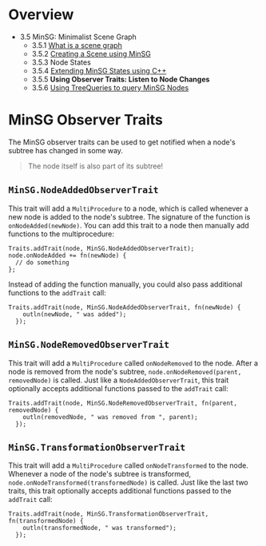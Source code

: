 <!------------------------------------------------------------------------------------------------
This work is licensed under the Creative Commons Attribution-ShareAlike 4.0 International License.
 To view a copy of this license, visit http://creativecommons.org/licenses/by-sa/4.0/.
 Author: Henrik Heine (hheine@mail.uni-paderborn.de)
 PADrend Version 1.0.0
------------------------------------------------------------------------------------------------->
<!---BEGINN_INDEXSECTION--->
<!---Automaticly generated section. Do not edit!!!--->
# Overview
* 3.5 MinSG: Minimalist Scene Graph
    * 3.5.1 [What is a scene graph](../../3_Development_Guide/5_MinSG:_Minimalist_Scene_Graph/1_What_is_a_scene_graph.md)
    * 3.5.2 [Creating a Scene using MinSG](../../3_Development_Guide/5_MinSG:_Minimalist_Scene_Graph/2_Creating_a_Scene_using_MinSG/Creating_a_Scene_using_MinSG.md)
    * 3.5.3 Node States
    * 3.5.4 [Extending MinSG States using C++](../../3_Development_Guide/5_MinSG:_Minimalist_Scene_Graph/4_Extending_MinSG_States_using_C++/Extending_MinSG_States_using_C++.md)
    * 3.5.5 **Using Observer Traits: Listen to Node Changes**
    * 3.5.6 [Using TreeQueries to query MinSG Nodes](../../3_Development_Guide/5_MinSG:_Minimalist_Scene_Graph/6_Using_TreeQueries_to_query_MinSG_Nodes/Using_TreeQueries_to_query_MinSG_Nodes.md)
<!---END_INDEXSECTION--->

# MinSG Observer Traits
The MinSG observer traits can be used to get notified when a node's subtree has changed in some way.
> The node itself is also part of its subtree!

## `MinSG.NodeAddedObserverTrait`
This trait will add a `MultiProcedure` to a node, which is called whenever a new node is added to the node's subtree. The signature of the function is `onNodeAdded(newNode)`.
You can add this trait to a node then manually add functions to the multiprocedure:
```
Traits.addTrait(node, MinSG.NodeAddedObserverTrait);
node.onNodeAdded += fn(newNode) {
  // do something
};
```
Instead of adding the function manually, you could also pass additional functions to the `addTrait` call:
```
Traits.addTrait(node, MinSG.NodeAddedObserverTrait, fn(newNode) {
    outln(newNode, " was added");
  });
```

## `MinSG.NodeRemovedObserverTrait`
This trait will add a `MultiProcedure` called `onNodeRemoved` to the node.
After a node is removed from the node's subtree, `node.onNodeRemoved(parent, removedNode)` is called. Just like a `NodeAddedObserverTrait`, this trait optionally accepts additional functions passed to the `addTrait` call:
```
Traits.addTrait(node, MinSG.NodeRemovedObserverTrait, fn(parent, removedNode) {
    outln(removedNode, " was removed from ", parent);
  });
```

## `MinSG.TransformationObserverTrait`
This trait will add a `MultiProcedure` called `onNodeTransformed` to the node. Whenever a node of the node's subtree is transformed, `node.onNodeTransformed(transformedNode)` is called.
Just like the last two traits, this trait optionally accepts additional functions passed to the `addTrait` call:
```
Traits.addTrait(node, MinSG.TransformationObserverTrait, fn(transformedNode) {
    outln(transformedNode, " was transformed");
  });
```


